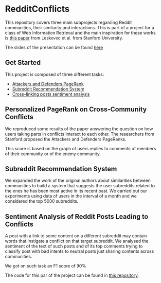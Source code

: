 # RedditConflicts

This repository covers three main subprojects regarding Reddit communities, their similarity and interactions.
This is part of a project for a class of Web Information Retrieval and the main inspiration for these works is
[this paper](https://arxiv.org/abs/1803.03697) from Leskovec et al. from Stanford University.

The slides
of the presentation can be found [here](https://docs.google.com/presentation/d/1xk37hY9K1L0AdC3oJ9LoaLvkuYvvzfOqTSsPu91eQHw/edit?usp=sharing)

## Get Started

This project is composed of three different tasks:
- [Attackers and Defenders PageRank](#personalized-pagerank-on-cross-community-conflicts)
- [Subreddit Recommendation System](#subreddit-recommendation-system)
- [Cross-linking posts sentiment analysis](#sentiment-analysis-of-reddit-posts-leading-to-conflicts)

## Personalized PageRank on Cross-Community Conflicts

We reproduced some results of the paper answering the question on how users taking parts in conflicts interact
to each other. The researchers from Stanford proposed the Attackers and Defenders PageRanks.

This score is based on the graph of users replies to comments of members of their community or of the enemy 
community.

## Subreddit Recommendation System

We expanded the work of the original authors about similarities between communities to build a system that
suggests the user subreddits related to the ones he has been most active in its recent past.
We carried out our experiments using data of users in the interval of a month and we considered the 
top 5000 subreddits.

## Sentiment Analysis of Reddit Posts Leading to Conflicts

A post with a link to some content on a different subreddit may contain words that instigate a conflict on
that target subreddit. We analysed the sentiment of the text of such posts and of its top comments trying to
classify post with bad intents to neutral posts just sharing contents across communities.

We got on such task an F1 score of 90%

The code for this par of the project can be found in [this repository](https://github.com/spallas/reddit_sentiments).
